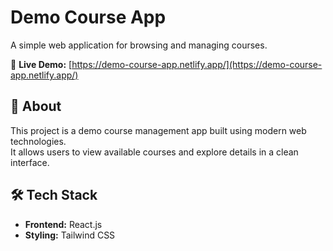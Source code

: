 # Demo Course App

A simple web application for browsing and managing courses.

🚀 **Live Demo:** [https://demo-course-app.netlify.app/](https://demo-course-app.netlify.app/)

## 🧠 About
This project is a demo course management app built using modern web technologies.  
It allows users to view available courses and explore details in a clean interface.

## 🛠️ Tech Stack
- **Frontend:** React.js  
- **Styling:** Tailwind CSS 
